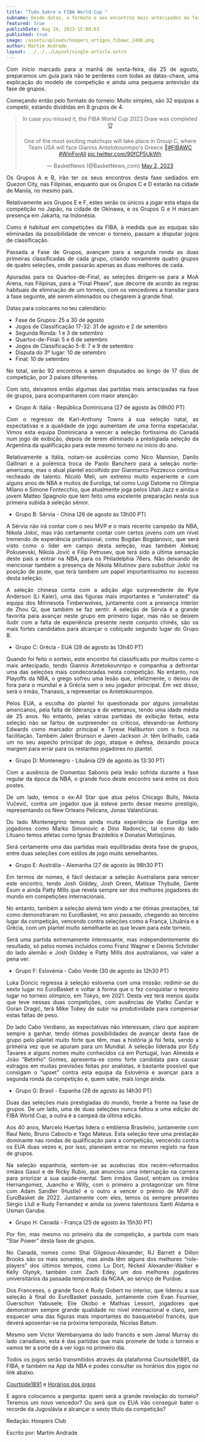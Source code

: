 ```yaml
---
title: "Tudo Sobre o FIBA World Cup "
subname: Desde datas, a formato e aos encontros mais antecipados da fase de grupos.
featured: true
publishDate: Aug 24, 2023-15:08:63
published: true
image: /assets/uploads/hoopers_artigos_fibawc_2408.png
author: Martim Andrade
layout: ../../../Layout/single-article.astro
---
```

<div style="text-align: justify;
  text-justify: inter-word;">

Com início marcado para a manhã de sexta-feira, dia 25 de agosto, preparamos um guia para não te perderes com todas as datas-chave, uma explicação do modelo de competição e ainda uma pequena antevisão da fase de grupos.

Começando então pelo formato do torneio: Muito simples, são 32 equipas a competir, estando divididas em 8 grupos de 4.

<div style="text-align: center;">
 <blockquote class="twitter-tweet"><p lang="en" dir="ltr">In case you missed it, the FIBA World Cup 2023 Draw was completed 🏆<br><br>One of the most exciting matchups will take place in Group C, where Team USA will face Giannis Antetokounmpo&#39;s Greece 👀<a href="https://twitter.com/hashtag/FIBAWC?src=hash&amp;ref_src=twsrc%5Etfw">#FIBAWC</a> <a href="https://twitter.com/hashtag/WinForAll?src=hash&amp;ref_src=twsrc%5Etfw">#WinForAll</a> <a href="https://t.co/90fCP5UkWh">pic.twitter.com/90fCP5UkWh</a></p>&mdash; BasketNews (@BasketNews_com) <a href="https://twitter.com/BasketNews_com/status/1653340632260149251?ref_src=twsrc%5Etfw">May 2, 2023</a></blockquote> <script async src="https://platform.twitter.com/widgets.js" charset="utf-8"></script></div>

Os Grupos A e B, irão ter os seus encontros desta fase sediados em Quezon City, nas Filipinas, enquanto que os Grupos C e D estarão na cidade de Manila, no mesmo país.

Relativamente aos Grupos E e F, estes serão os únicos a jogar esta etapa da competição no Japão, na cidade de Okinawa, e os Grupos G e H marcam presença em Jakarta, na Indonésia.

Como é habitual em competições da FIBA, à medida que as equipas são eliminadas da possibilidade de vencer o torneio, passam a disputar jogos de classificação.

Passada a Fase de Grupos, avançam para a segunda ronda as duas primeiras classificadas de cada grupo, criando novamente quatro grupos de quatro seleções, onde passarão apenas as duas melhores de cada. 

Apuradas para os Quartos-de-Final, as seleções dirigem-se para a MoA Arena, nas Filipinas, para a “Final Phase”, que decorre de acordo às regras habituais de eliminação de um torneio, com os vencedores a transitar para a fase seguinte, até serem eliminados ou chegarem à grande final.

Datas para colocares no teu calendário:

* Fase de Grupos: 25 a 30 de agosto
* Jogos de Classificação 17-32: 31 de agosto e 2 de setembro
* Segunda Ronda: 1 e 3 de setembro
* Quartos-de-Final: 5 e 6 de setembro
* Jogos de Classificação 5-8: 7 e 9 de setembro
* Disputa do 3º lugar: 10 de setembro
* Final: 10 de setembro 

No total, serão 92 encontros a serem disputados ao longo de 17 dias de competição, por 3 países diferentes.

Com isto, deixamos então algumas das partidas mais antecipadas na fase de grupos, para acompanharem com maior atenção:

* Grupo A: Itália - República Dominicana (27 de agosto às 09h00 PT)

Com o regresso de Karl-Anthony Towns à sua seleção natal, as expectativas e a qualidade de jogo aumentam de uma forma espetacular. Vimos esta equipa Dominicana a vencer a seleção fortíssima do Canadá num jogo de exibição, depois de terem eliminado a prestigiada seleção da Argentina da qualificação para este mesmo torneio no início do ano.

Relativamente a Itália, notam-se ausências como Nico Mannion, Danilo Gallinari e a polémica troca de Paolo Banchero para a seleção norte-americana, mas o atual plantel escolhido por Gianmarco Pozzecco continua recheado de talento. Nicolò Meli, um extremo muito experiente e com alguns anos de NBA e muitos de Euroliga, tal como Luigi Datome no Olimpia Milano e Simone Fontecchio, que atualmente joga pelos Utah Jazz e ainda o jovem Matteo Spagnolo que tem feito uma excelente preparação nesta sua primeira subida à seleção sénior.

* Grupo B: Sérvia - China (26 de agosto às 13h00 PT)

A Sérvia não irá contar com o seu MVP e o mais recente campeão da NBA, Nikola Jokić, mas irão certamente contar com certos jovens com um nível tremendo de experiência profissional, como Bogdan Bogdanovic, que será visto como o líder em campo desta seleção, mas também Aleksej Pokusevski, Nikola Jović e Filip Petrusev, que terá sido a última sensação deste país a entrar na NBA, para os Philadelphia 76ers. Não deixando de mencionar também a presença de Nikola Milutinov para substituir Jokić na posição de poste, que terá também um papel importantíssimo no sucesso desta seleção.

A seleção chinesa conta com a adição algo surpreendente de Kyle Anderson (Li Kaier), uma das figuras mais importantes e “underrated” da equipa dos Minnesota Timberwolves, juntamente com a presença interior de Zhou Qi, que também se faz sentir. A seleção de Sérvia é a grande favorita para avançar neste grupo em primeiro lugar, mas não se deixem iludir com a falta de experiência presente neste conjunto chinês, são os mais fortes candidatos para alcançar o cobiçado segundo lugar do Grupo B.

* Grupo C: Grécia - EUA (28 de agosto às 13h40 PT)

Quando foi feito o sorteio, este encontro foi classificado por muitos como o mais antecipado, tendo Giannis Antetokounmpo e companhia a defrontar uma das seleções mais condecoradas nesta competição. No entanto, nos Playoffs da NBA, o grego sofreu uma lesão que, infelizmente, o deixou de fora para o mundial e à Grécia sem o seu jogador principal. Em vez disso, será o irmão, Thanasis, a representar os Antetokounmpos.

Pelos EUA, a escolha do plantel foi questionada por alguns jornalistas americanos, pela falta de liderança e de veteranos, tendo uma idade média de 25 anos. No entanto, pelas várias partidas de exibição feitas, esta seleção não se fartou de surpreender os críticos, elevando-se Anthony Edwards como marcador principal e Tyrese Haliburton com o foco na facilitação. Também Jalen Brunson e Jaren Jackson Jr. têm brilhado, cada um no seu aspecto principal do jogo, ataque e defesa, deixando pouca margem para errar para os restantes jogadores no plantel.

* Grupo D: Montenegro - Lituânia (29 de agosto às 13:30 PT)

Com a ausência de Domantas Sabonis pela lesão sofrida durante a fase regular da época da NBA, o grande foco deste encontro será entre os dois postes.

De um lado, temos o ex-All Star que atua pelos Chicago Bulls, Nikola Vučević, contra um jogador que já esteve perto desse mesmo prestígio, representando os New Orleans Pelicans, Jonas Valančiūnas.

Do lado Montenegrino temos ainda muita experiência de Euroliga em jogadores como Marko Simonovic e Dino Radoncic, tal como do lado Lituano temos atletas como Ignas Brazdeikis e Donatas Motiejūnas.

Será certamente uma das partidas mais equilibradas desta fase de grupos, entre duas seleções com estilos de jogo muito semelhantes.

* Grupo E: Austrália - Alemanha (27 de agosto às 98h30 PT)

Em termos de nomes, é fácil destacar a seleção Australiana para vencer este encontro, tendo Josh Giddey, Josh Green, Matisse Thybulle, Dante Exum e ainda Patty Mills que revela sempre ser dos melhores jogadores do mundo em competições internacionais. 

No entanto, também a seleção alemã tem vindo a ter ótimas prestações, tal como demonstraram no EuroBasket, no ano passado, chegando ao terceiro lugar da competição, vencendo contra seleções como a França, Lituânia e a Grécia, com um plantel muito semelhante ao que levam para este torneio.

Será uma partida extremamente interessante, mas independentemente do resultado, só pelos nomes incluídos como Franz Wagner e Dennis Schröder do lado alemão e Josh Giddey e Patty Mills dos australianos, vai valer a pena ver. 

* Grupo F: Eslovénia - Cabo Verde (30 de agosto às 12h30 PT)

Luka Doncic regressa à seleção eslovena com uma missão: redimir-se do sexto lugar no EuroBasket e voltar à forma que o fez conquistar o terceiro lugar no torneio olímpico, em Tokyo, em 2021. Desta vez terá menos ajuda que teve nessas duas competições, com ausências de Vlatko Čančar e Goran Dragić, terá Mike Tobey de subir na produtividade para compensar estas faltas de peso.

Do lado Cabo Verdiano, as expectativas não interessam, claro que aspiram sempre a ganhar, tendo ótimas possibilidades de avançar desta fase de grupo pelo plantel muito forte que têm, mas a história já foi feita, sendo a primeira vez que se apuram para um Mundial. A seleção liderada por Edy Tavares e alguns nomes muito conhecidos cá em Portugal, Ivan Almeida e João “Betinho” Gomes, apresenta-se como forte candidata para causar estragos em muitas previsões feitas por analistas, é bastante possível que consigam o “upset” contra esta equipa da Eslovénia e avançar para a segunda ronda da competição e, quem sabe, mais longe ainda.

* Grupo G: Brasil - Espanha (28 de agosto às 14h30 PT)

Duas das seleções mais prestigiadas do mundo, frente a frente na fase de grupos. De um lado, uma de duas seleções nunca faltou a uma edição do FIBA World Cup, a outra é a campeã da última edição.

Aos 40 anos, Marcelo Huertas lidera o emblema Brasileiro, juntamente com Raul Neto, Bruno Caboclo e Yago Mateus. Esta seleção teve uma prestação dominante nas rondas de qualificação para a competição, vencendo contra os EUA duas vezes e, por isso, planeiam entrar no mesmo registo na fase de grupos.

Na seleção espanhola, sentem-se as ausências dos recém-reformados irmãos Gasol e de Ricky Rubio, que anunciou uma interrupção na carreira para priorizar a sua saúde-mental. Sem irmãos Gasol, entram os irmãos Hernangomez, Juancho e Willy, com o primeiro a protagonizar um filme com Adam Sandler (Hustle) e o outro a vencer o prémio de MVP do EuroBasket de 2022. Juntamente com eles, temos os sempre presentes Sérgio Llull e Rudy Fernandez e ainda os jovens talentosos Santi Aldama e Usman Garuba.

* Grupo H: Canadá - França (25 de agosto às 15h30 PT)

Por fim, mas mesmo no primeiro dia de competição, a partida com mais “Star Power” desta fase de grupos. 

No Canadá, nomes como Shai Gilgeous-Alexander, RJ Barrett e Dillon Brooks são os mais sonantes, mas ainda têm alguns dos melhores “role-players” dos últimos tempos, como Lu Dort, Nickeil Alexander-Walker e Kelly Olynyk, também com Zach Edey, um dos melhores jogadores universitários da passada temporada da NCAA, ao serviço de Purdue.

Dos Franceses, o grande foco é Rudy Gobert no interior, que liderou a sua seleção à final do EuroBasket passado, juntamente com Evan Fournier, Guerschon Yabusele, Elie Okobo e Mathias Lessort, jogadores que demonstram sempre grande qualidade no nível internacional e claro, sem esquecer uma das figuras mais importantes do basquetebol francês, que deverá aposentar-se na próxima temporada, Nicolas Batum. 

Mesmo sem Victor Wembanyama do lado francês e sem Jamal Murray do lado canadiano, esta é das partidas que mais promete de todo o torneio e vamos ter a sorte de a ver logo no primeiro dia.

Todos os jogos serão transmitidos através da plataforma Courtside1891, da FIBA, e também na App da NBA e podes consultar os horários dos jogos no link abaixo.

[Courtside1891](https://www.courtside1891.basketball/plans?utm_source=fibaweb&utm_medium=referral&utm_campaign=opqtpolandestonia&utm_content=watchlivenavi) e
[Horários dos jogos](https://www.fiba.basketball/basketballworldcup/2023/games)

E agora colocamos a pergunta: quem será a grande revelação do torneio? Teremos um novo vencedor? Ou será que os EUA irão conseguir bater o recorde da Jugoslávia e alcançar o sexto título da competição? 

Redação: Hoopers Club

Escrito por: Martim Andrade</div>
